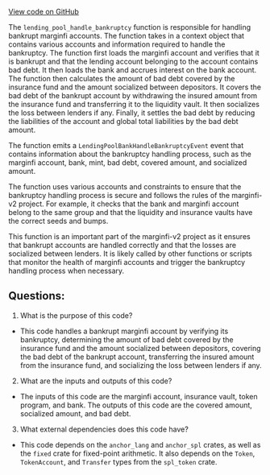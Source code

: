 [View code on GitHub](https://github.com/mrgnlabs/marginfi-v2/programs/marginfi/src/instructions/marginfi_group/handle_bankruptcy.rs)

The `lending_pool_handle_bankruptcy` function is responsible for handling bankrupt marginfi accounts. The function takes in a context object that contains various accounts and information required to handle the bankruptcy. The function first loads the marginfi account and verifies that it is bankrupt and that the lending account belonging to the account contains bad debt. It then loads the bank and accrues interest on the bank account. The function then calculates the amount of bad debt covered by the insurance fund and the amount socialized between depositors. It covers the bad debt of the bankrupt account by withdrawing the insured amount from the insurance fund and transferring it to the liquidity vault. It then socializes the loss between lenders if any. Finally, it settles the bad debt by reducing the liabilities of the account and global total liabilities by the bad debt amount.

The function emits a `LendingPoolBankHandleBankruptcyEvent` event that contains information about the bankruptcy handling process, such as the marginfi account, bank, mint, bad debt, covered amount, and socialized amount.

The function uses various accounts and constraints to ensure that the bankruptcy handling process is secure and follows the rules of the marginfi-v2 project. For example, it checks that the bank and marginfi account belong to the same group and that the liquidity and insurance vaults have the correct seeds and bumps.

This function is an important part of the marginfi-v2 project as it ensures that bankrupt accounts are handled correctly and that the losses are socialized between lenders. It is likely called by other functions or scripts that monitor the health of marginfi accounts and trigger the bankruptcy handling process when necessary.
## Questions: 
 1. What is the purpose of this code?
- This code handles a bankrupt marginfi account by verifying its bankruptcy, determining the amount of bad debt covered by the insurance fund and the amount socialized between depositors, covering the bad debt of the bankrupt account, transferring the insured amount from the insurance fund, and socializing the loss between lenders if any.

2. What are the inputs and outputs of this code?
- The inputs of this code are the marginfi account, insurance vault, token program, and bank. The outputs of this code are the covered amount, socialized amount, and bad debt.

3. What external dependencies does this code have?
- This code depends on the `anchor_lang` and `anchor_spl` crates, as well as the `fixed` crate for fixed-point arithmetic. It also depends on the `Token`, `TokenAccount`, and `Transfer` types from the `spl_token` crate.